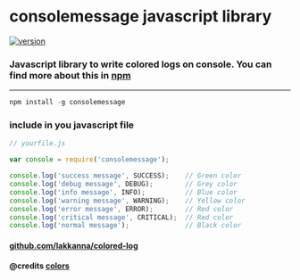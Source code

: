 # consolemessage javascript library 
[![version](https://img.shields.io/npm/v/consolemessage.svg)](https://www.npmjs.org/package/consolemessage)
### Javascript library to write colored logs on console. You can find more about this in [npm](https://www.npmjs.com/package/consolemessage)

---

```js
npm install -g consolemessage
```


### include in you javascript file
```js
// yourfile.js

var console = require('consolemessage');

console.log('success message', SUCCESS);    // Green color
console.log('debug message', DEBUG);        // Grey color
console.log('info message', INFO);          // Blue color
console.log('warning message', WARNING);    // Yellow color
console.log('error message', ERROR);        // Red color
console.log('critical message', CRITICAL);  // Red color
console.log('normal message');              // Black color
```

#### [github.com/lakkanna/colored-log](https://github.com/Lakkanna/colored-log)
#### @credits [colors](https://www.npmjs.com/package/colors) 
